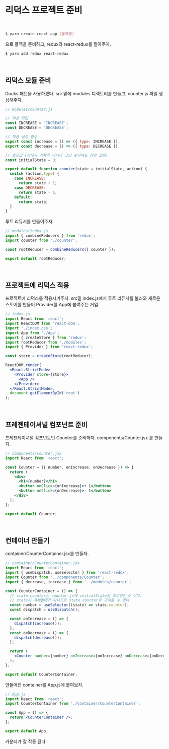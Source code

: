 # 리덕스 프로젝트 준비

<br/>

```sh
$ yarn create react-app [플젝명]
```

으로 플젝을 준비하고, redux와 react-redux를 깔아주자.

```sh
$ yarn add redux react-redux
```

<br/>

## 리덕스 모듈 준비

Ducks 패턴을 사용하겠다. src 밑에 modules 디렉토리를 만들고, counter.js 파일 생성해주자.

```javascript
// modules/counter.js

// 액션 타입
const INCREASE = 'INCREASE';
const DECREASE = 'DECREASE';

// 액션 생성 함수
export const increase = () => ({ type: INCREASE });
export const decrease = () => ({ type: DECREASE });

// 초깃값 (상태가 객체가 아니라 그냥 숫자여도 상관 없음)
const initialState = 0;

export default function counter(state = initialState, action) {
  switch (action.type) {
    case INCREASE:
      return state + 1;
    case DECREASE:
      return state - 1;
    default:
      return state;
  }
}
```

루트 리듀서를 만들어주자.

```js
// modules/index.js
import { combineReducers } from 'redux';
import counter from './counter';

const rootReducer = combineReducers({ counter });

export default rootReducer;
```

<br/>

## 프로젝트에 리덕스 적용

프로젝트에 리덕스를 적용시켜주자. src밑 index.js에서 루트 리듀서를 불러와 새로운 스토어를 만들어 Provider를 App에 붙여주는 거임.

```jsx
// index.js
import React from 'react';
import ReactDOM from 'react-dom';
import './index.css';
import App from './App';
import { createStore } from 'redux';
import rootReducer from './modules';
import { Provider } from 'react-redux';

const store = createStore(rootReducer);

ReactDOM.render(
  <React.StrictMode>
    <Provider store={store}>
      <App />
    </Provider>
  </React.StrictMode>,
  document.getElementById('root')
);
```

<br/>

## 프레젠테이셔널 컴포넌트 준비

프레젠테이셔널 컴포넌트인 Counter를 준비하자. components/Counter.jsx 를 만들자.

```jsx
// components/Counter.jsx
import React from 'react';

const Counter = ({ number, onIncrease, onDecrease }) => {
  return (
    <div>
      <h1>{number}</h1>
      <button onClick={onIncrease}>+ 1</button>
      <button onClick={onDecrease}>- 1</button>
    </div>
  );
};

export default Counter;
```

<br>

## 컨테이너 만들기

container/CounterContainer.jsx를 만들자.

```jsx
// container/CounterContainer.jsx
import React from 'react';
import { useDispatch, useSelector } from 'react-redux';
import Counter from '../components/Counter';
import { decrease, increase } from '../modules/counter';

const CounterContainer = () => {
  // state.counter는 counter.js에 initialState의 초깃값인 0 이다.
  // state가 객체형태가 아니므로 state.counter로 가져올 수 있다.
  const number = useSelector((state) => state.counter);
  const dispatch = useDispatch();

  const onIncrease = () => {
    dispatch(increase());
  };
  const onDecrease = () => {
    dispatch(decrease());
  };

  return (
    <Counter number={number} onIncrease={onIncrease} onDecrease={onDecrease} />
  );
};

export default CounterContainer;
```

만들어진 container를 App.js에 붙여보자.

```jsx
// App.js
import React from 'react';
import CounterContainer from './container/CounterContainer';

const App = () => {
  return <CounterContainer />;
};

export default App;
```

카운터가 잘 작동 된다.